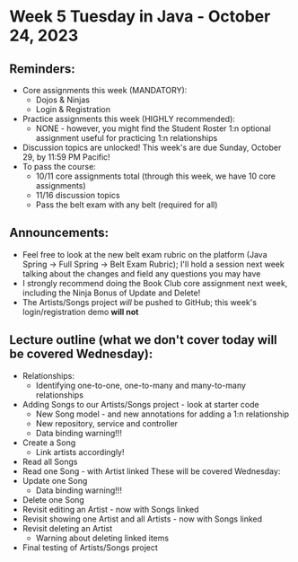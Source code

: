 # Week 5 Tuesday in Java - October 24, 2023

## Reminders:
- Core assignments this week (MANDATORY):
    - Dojos & Ninjas
    - Login & Registration
- Practice assignments this week (HIGHLY recommended):
    - NONE - however, you might find the Student Roster 1:n optional assignment useful for practicing 1:n relationships
- Discussion topics are unlocked!  This week's are due Sunday, October 29, by 11:59 PM Pacific!
- To pass the course:
    - 10/11 core assignments total (through this week, we have 10 core assignments)
    - 11/16 discussion topics
    - Pass the belt exam with any belt (required for all)

## Announcements:
- Feel free to look at the new belt exam rubric on the platform (Java Spring -> Full Spring -> Belt Exam Rubric); I'll hold a session next week talking about the changes and field any questions you may have
- I strongly recommend doing the Book Club core assignment next week, including the Ninja Bonus of Update and Delete!
- The Artists/Songs project *will* be pushed to GitHub; this week's login/registration demo **will not**

## Lecture outline (what we don't cover today will be covered Wednesday):
- Relationships:
    - Identifying one-to-one, one-to-many and many-to-many relationships
- Adding Songs to our Artists/Songs project - look at starter code
    - New Song model - and new annotations for adding a 1:n relationship
    - New repository, service and controller
    - Data binding warning!!!
- Create a Song
    - Link artists accordingly!
- Read all Songs
- Read one Song - with Artist linked
These will be covered Wednesday:
- Update one Song
    - Data binding warning!!!
- Delete one Song
- Revisit editing an Artist - now with Songs linked
- Revisit showing one Artist and all Artists - now with Songs linked
- Revisit deleting an Artist
    - Warning about deleting linked items
- Final testing of Artists/Songs project